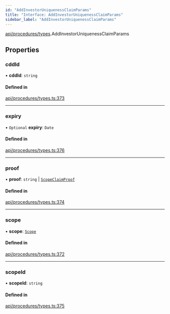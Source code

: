 ```yaml
---
id: "AddInvestorUniquenessClaimParams"
title: "Interface: AddInvestorUniquenessClaimParams"
sidebar_label: "AddInvestorUniquenessClaimParams"
---
```


[api/procedures/types](../../../../../modules/API/Procedures/Types/Types.md).AddInvestorUniquenessClaimParams

## Properties

### cddId

• **cddId**: `string`

#### Defined in

[api/procedures/types.ts:373](https://github.com/PolymeshAssociation/polymesh-sdk/blob/95e180d2/src/api/procedures/types.ts#L373)

___

### expiry

• `Optional` **expiry**: `Date`

#### Defined in

[api/procedures/types.ts:376](https://github.com/PolymeshAssociation/polymesh-sdk/blob/95e180d2/src/api/procedures/types.ts#L376)

___

### proof

• **proof**: `string` \| [`ScopeClaimProof`](../ScopeClaimProof/ScopeClaimProof.md)

#### Defined in

[api/procedures/types.ts:374](https://github.com/PolymeshAssociation/polymesh-sdk/blob/95e180d2/src/api/procedures/types.ts#L374)

___

### scope

• **scope**: [`Scope`](../../../../Types/Scope/Scope.md)

#### Defined in

[api/procedures/types.ts:372](https://github.com/PolymeshAssociation/polymesh-sdk/blob/95e180d2/src/api/procedures/types.ts#L372)

___

### scopeId

• **scopeId**: `string`

#### Defined in

[api/procedures/types.ts:375](https://github.com/PolymeshAssociation/polymesh-sdk/blob/95e180d2/src/api/procedures/types.ts#L375)
